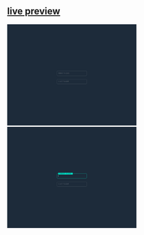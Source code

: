 ## [live preview](https://wojciech-lasota.github.io/css-course/input_field_animation)


<p float="left">
  <img src=Screenshots/1.png width="300" />
  <img src=Screenshots/2.png width="300" />
</p>
